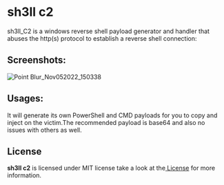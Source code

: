<h1>sh3ll c2</h1>sh3ll_C2 is a windows reverse shell payload generator and handler that abuses the http(s) protocol to establish a reverse shell connection:<br>
<h2>Screenshots:</h2>


![Point Blur_Nov052022_150338](https://user-images.githubusercontent.com/113890278/200113071-966dcc82-440c-4cb7-97bb-8157172c66bf.jpg)

<h2>Usages:</h2>
 It will generate its own PowerShell and CMD payloads for you to copy and inject on the victim.The recommended payload is base64 and also no issues with others as well.
 <h2>License</h2>
 <b>sh3ll c2</b> is licensed under MIT license take a look at the<a href="https://github.com/0x03r0/sh3ll_c2/blob/main/LICENSE"> License</a> for more information.
